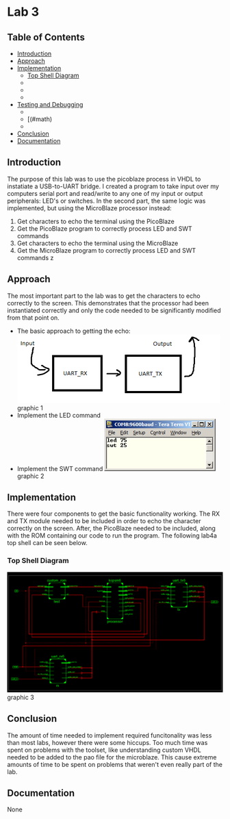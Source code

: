 # Lab 3 #
## Table of Contents ##
- [Introduction](#introduction)
- [Approach](#approach)
- [Implementation](#implementation)
    - [Top Shell Diagram](#top-shell-diagram)
    - [](#character-generator-diagram)
    - [](#character-generator)
    - [](#nes-controller)
- [Testing and Debugging](#testing-and-debugging)
    - [](#character-positioning)
    - [(#math)
    - [](#scrolling)
- [Conclusion](#conclusion)
- [Documentation](#documentation)


## Introduction ##
The purpose of this lab was to use the picoblaze process in VHDL to instatiate a USB-to-UART bridge.  I created a program to take input over my computers serial port and read/write to any one of my input or output peripherals: LED's or switches.  In the second part, the same logic was implemented, but using the MicroBlaze processor instead:

 1. Get characters to echo the terminal using the PicoBlaze
 2. Get the PicoBlaze program to correctly process LED and SWT commands 
 3. Get characters to echo the terminal using the MicroBlaze
 4. Get the MicroBlaze program to correctly process LED and SWT commands 
z
## Approach ##
The most important part to the lab was to get the characters to echo correctly to the screen.  This demonstrates that the processor had been instantiated correctly and only the code needed to be significantly modified from that point on.

 - The basic approach to getting the echo:
![echo](images/basic_ex.png)
graphic 1
 - Implement the LED command
 - Implement the SWT command
![commands](images/command_ex.jpg)
graphic 2
## Implementation ##
There were four components to get the basic functionality working.  The RX and TX module needed to be included in order to echo the character correctly on the screen.  After, the PicoBlaze needed to be included, along with the ROM containing our code to run the program.  The following lab4a top shell can be seen below.
### Top Shell Diagram ###
![Block Diagram](images/BlockDiagram.png)
graphic 3
## Conclusion ##
The amount of time needed to implement required funcitonality was less than most labs, however there were some hiccups.  Too much time was spent on problems with the toolset, like understanding custom VHDL needed to be added to the pao file for the microblaze.  This cause extreme amounts of time to be spent on problems that weren't even really part of the lab.
## Documentation ##
None
